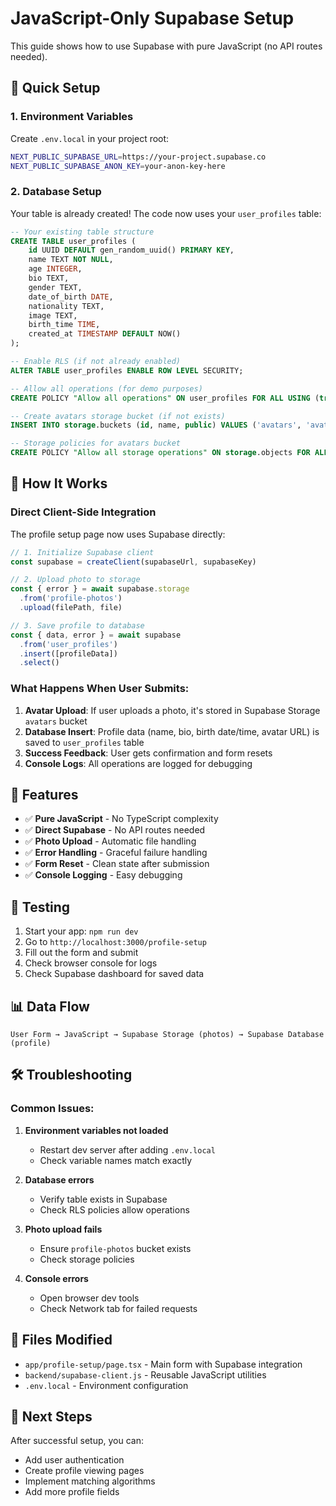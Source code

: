# JavaScript-Only Supabase Setup

This guide shows how to use Supabase with pure JavaScript (no API routes needed).

## 🚀 Quick Setup

### 1. Environment Variables
Create `.env.local` in your project root:
```bash
NEXT_PUBLIC_SUPABASE_URL=https://your-project.supabase.co
NEXT_PUBLIC_SUPABASE_ANON_KEY=your-anon-key-here
```

### 2. Database Setup
Your table is already created! The code now uses your `user_profiles` table:

```sql
-- Your existing table structure
CREATE TABLE user_profiles (
    id UUID DEFAULT gen_random_uuid() PRIMARY KEY,
    name TEXT NOT NULL,
    age INTEGER,
    bio TEXT,
    gender TEXT,
    date_of_birth DATE,
    nationality TEXT,
    image TEXT,
    birth_time TIME,
    created_at TIMESTAMP DEFAULT NOW()
);

-- Enable RLS (if not already enabled)
ALTER TABLE user_profiles ENABLE ROW LEVEL SECURITY;

-- Allow all operations (for demo purposes)
CREATE POLICY "Allow all operations" ON user_profiles FOR ALL USING (true);

-- Create avatars storage bucket (if not exists)
INSERT INTO storage.buckets (id, name, public) VALUES ('avatars', 'avatars', true);

-- Storage policies for avatars bucket
CREATE POLICY "Allow all storage operations" ON storage.objects FOR ALL USING (bucket_id = 'avatars');
```

## 📱 How It Works

### Direct Client-Side Integration
The profile setup page now uses Supabase directly:

```javascript
// 1. Initialize Supabase client
const supabase = createClient(supabaseUrl, supabaseKey)

// 2. Upload photo to storage
const { error } = await supabase.storage
  .from('profile-photos')
  .upload(filePath, file)

// 3. Save profile to database
const { data, error } = await supabase
  .from('user_profiles')
  .insert([profileData])
  .select()
```

### What Happens When User Submits:

1. **Avatar Upload**: If user uploads a photo, it's stored in Supabase Storage `avatars` bucket
2. **Database Insert**: Profile data (name, bio, birth date/time, avatar URL) is saved to `user_profiles` table
3. **Success Feedback**: User gets confirmation and form resets
4. **Console Logs**: All operations are logged for debugging

## 🔧 Features

- ✅ **Pure JavaScript** - No TypeScript complexity
- ✅ **Direct Supabase** - No API routes needed
- ✅ **Photo Upload** - Automatic file handling
- ✅ **Error Handling** - Graceful failure handling
- ✅ **Form Reset** - Clean state after submission
- ✅ **Console Logging** - Easy debugging

## 🧪 Testing

1. Start your app: `npm run dev`
2. Go to `http://localhost:3000/profile-setup`
3. Fill out the form and submit
4. Check browser console for logs
5. Check Supabase dashboard for saved data

## 📊 Data Flow

```
User Form → JavaScript → Supabase Storage (photos) → Supabase Database (profile)
```

## 🛠️ Troubleshooting

### Common Issues:

1. **Environment variables not loaded**
   - Restart dev server after adding `.env.local`
   - Check variable names match exactly

2. **Database errors**
   - Verify table exists in Supabase
   - Check RLS policies allow operations

3. **Photo upload fails**
   - Ensure `profile-photos` bucket exists
   - Check storage policies

4. **Console errors**
   - Open browser dev tools
   - Check Network tab for failed requests

## 📁 Files Modified

- `app/profile-setup/page.tsx` - Main form with Supabase integration
- `backend/supabase-client.js` - Reusable JavaScript utilities
- `.env.local` - Environment configuration

## 🎯 Next Steps

After successful setup, you can:
- Add user authentication
- Create profile viewing pages
- Implement matching algorithms
- Add more profile fields
